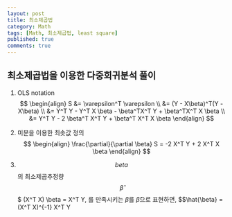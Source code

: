 ```yaml
---
layout: post
title: 최소제곱법
category: Math
tags: [Math, 최소제곱법, least square]
published: true
comments: true
---
```


최소제곱법을 이용한 다중회귀분석 풀이
---

1. OLS notation
$$ \begin{align} 
	S &= \varepsilon^T \varepsilon \\
	&= (Y - X\beta)^T(Y - X\beta) \\
	&= Y^T Y - Y^T X \beta - \beta^TX^T Y + \beta^TX^T X \beta \\
	&= Y^T Y - 2 \beta^T X^T Y + \beta^T X^T X \beta 
	\end{align} $$

2. 미분을 이용한 최솟값 정의
$$  \begin{align}
	\frac{\partial}{\partial \beta} S = -2 X^T Y + 2 X^T X \beta
	\end{align} $$

3. $$beta$$의 최소제곱추정량 $$\hat{\beta}$$
$ (X^T X) \beta = X^T Y, 를 만족시키는 $\beta$를 $\hat{\beta}$으로 표현하면,
	$$\hat{\beta} = (X^T X)^{-1} X^T Y
